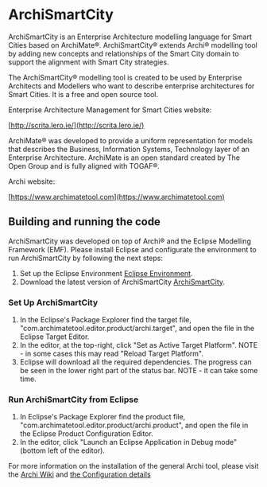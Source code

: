

# ArchiSmartCity

ArchiSmartCity is an Enterprise Architecture modelling language for Smart Cities based on ArchiMate®. ArchiSmartCity® extends Archi® modelling tool by adding new concepts and relationships of the Smart City domain to support the alignment with Smart City strategies.

The ArchiSmartCity® modelling tool is created to be used by Enterprise Architects and Modellers who want to describe enterprise architectures for Smart Cities. It is a free and open source tool.

Enterprise Architecture Management for Smart Cities website:

[http://scrita.lero.ie/](http://scrita.lero.ie/) 

ArchiMate® was developed to provide a uniform representation for models that describes the Business, Information Systems, Technology layer of an Enterprise Architecture. ArchiMate is an open standard created by The Open Group and is fully aligned with TOGAF®.

Archi website:

[https://www.archimatetool.com](https://www.archimatetool.com)


## Building and running the code

ArchiSmartCity was developed on top of Archi® and the Eclipse Modelling Framework (EMF). Please install Eclipse and configurate the environment to run ArchiSmartCity by following the next steps:

1. Set up the Eclipse Environment [Eclipse Environment](https://github.com/archimatetool/archi/wiki/Setting-up-the-Eclipse-Environment).
2. Download the latest version of ArchiSmartCity [ArchiSmartCity](https://github.com/vivikaing/ArchiSmartCity).

### Set Up ArchiSmartCity

1. In the Eclipse's Package Explorer find the target file, "com.archimatetool.editor.product/archi.target", and open the file in the Eclipse Target Editor.
2. In the editor, at the top-right, click "Set as Active Target Platform". NOTE - in some cases this may read "Reload Target Platform".
3. Eclipse will download all the required dependencies. The progress can be seen in the lower right part of the status bar. NOTE - it can take some time.

### Run ArchiSmartCity from Eclipse
1. In Eclipse's Package Explorer find the product file, "com.archimatetool.editor.product/archi.product", and open the file in the Eclipse Product Configuration Editor.
2. In the editor, click "Launch an Eclipse Application in Debug mode" (bottom left of the editor).

For more information on the installation of the general Archi tool, please visit the [Archi Wiki](https://github.com/archimatetool/archi/wiki) and [the Configuration details](https://github.com/archimatetool/archi/wiki/Running-and-Debugging-Archi)


